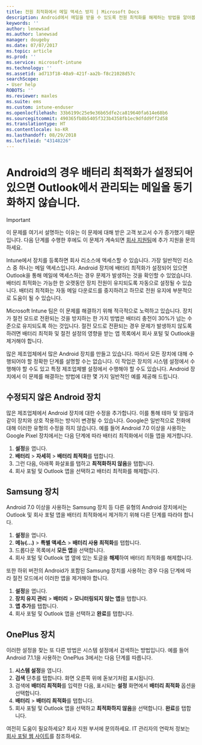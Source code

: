 ```yaml
---
title: 전원 최적화에서 메일 액세스 방지 | Microsoft Docs
description: Android에서 메일을 받을 수 있도록 전원 최적화를 해제하는 방법을 알아봅니다.
keywords: ''
author: lenewsad
ms.author: lanewsad
manager: dougeby
ms.date: 07/07/2017
ms.topic: article
ms.prod: ''
ms.service: microsoft-intune
ms.technology: ''
ms.assetid: ad713f18-40a9-421f-aa2b-f8c21028d57c
searchScope:
- User help
ROBOTS: ''
ms.reviewer: maxles
ms.suite: ems
ms.custom: intune-enduser
ms.openlocfilehash: 33b6199c25e9e36b65dfe2ca819640fa614e68b6
ms.sourcegitcommit: 490365fb8b5405f323b4358fb1ec9dfdd9ff2d58
ms.translationtype: HT
ms.contentlocale: ko-KR
ms.lasthandoff: 08/29/2018
ms.locfileid: "43148226"
---
```

# <a name="outlook-wont-sync-managed-email-when-battery-optimization-for-android-is-turned-on"></a>Android의 경우 배터리 최적화가 설정되어 있으면 Outlook에서 관리되는 메일을 동기화하지 않습니다.

> [!IMPORTANT]
> 이 문제를 여기서 설명하는 이유는 이 문제에 대해 받은 고객 보고서 수가 증가했기 때문입니다. 다음 단계를 수행한 후에도 이 문제가 계속되면 [회사 지원팀](https://go.microsoft.com/fwlink/?linkid=2010980)에 추가 지원을 문의하세요.

Intune에서 장치를 등록하면 회사 리소스에 액세스할 수 있습니다. 가장 일반적인 리소스 중 하나는 메일 액세스입니다. Android 장치에 배터리 최적화가 설정되어 있으면 Outlook을 통해 메일에 액세스하는 경우 문제가 발생하는 것을 확인할 수 있었습니다. 배터리 최적화는 가능한 한 오랫동안 장치 전원이 유지되도록 자동으로 설정될 수 있습니다. 배터리 최적화는 자동 메일 다운로드를 중지하려고 하므로 전원 유지에 부분적으로 도움이 될 수 있습니다.

Microsoft Intune 팀은 이 문제를 해결하기 위해 적극적으로 노력하고 있습니다. 장치가 절전 모드로 전환되는 것을 방지하는 한 가지 방법은 배터리 충전이 30%가 넘는 수준으로 유지되도록 하는 것입니다. 절전 모드로 전환되는 경우 문제가 발생하지 않도록 하려면 배터리 최적화 및 절전 설정의 영향을 받는 앱 목록에서 회사 포털 및 Outlook을 제거해야 합니다.

많은 제조업체에서 많은 Android 장치를 만들고 있습니다. 따라서 모든 장치에 대해 수행되어야 할 정확한 단계를 설명할 수는 없습니다. 이 작업은 장치의 시스템 설정에서 수행해야 할 수도 있고 특정 제조업체별 설정에서 수행해야 할 수도 있습니다. Android 장치에서 이 문제를 해결하는 방법에 대한 몇 가지 일반적인 예를 제공해 드립니다.

## <a name="unmodified-android-devices"></a>수정되지 않은 Android 장치

많은 제조업체에서 Android 장치에 대한 수정을 추가합니다. 이를 통해 테마 및 알림과 같이 장치와 상호 작용하는 방식이 변경될 수 있습니다. Google은 일반적으로 전화에 대해 이러한 유형의 수정을 하지 않습니다. 예를 들어 Android 7.0 이상을 사용하는 Google Pixel 장치에서는 다음 단계에 따라 배터리 최적화에서 이들 앱을 제거합니다.

1. **설정**을 엽니다.
2. **배터리** > **자세히** > **배터리 최적화**를 탭합니다.
3. 그런 다음, 아래쪽 화살표를 탭하고 **최적화하지 않음**을 탭합니다.
4. 회사 포털 및 Outlook 앱을 선택하고 배터리 최적화를 해제합니다.

## <a name="samsung-devices"></a>Samsung 장치

Android 7.0 이상을 사용하는 Samsung 장치 등 다른 유형의 Android 장치에서는 Outlook 및 회사 포털 앱을 배터리 최적화에서 제거하기 위해 다른 단계를 따라야 합니다.

1. **설정**을 엽니다.
2. **메뉴(...)** > **특별 액세스** > **배터리 사용 최적화**를 탭합니다.
3. 드롭다운 목록에서 **모든 앱**을 선택합니다.
4. 회사 포털 및 Outlook 앱 옆에 있는 토글을 **해제**하여 배터리 최적화를 해제합니다.

또한 하위 버전의 Android가 포함된 Samsung 장치를 사용하는 경우 다음 단계에 따라 절전 모드에서 이러한 앱을 제거해야 합니다.

1. **설정**을 엽니다.
2. **장치 유지 관리** > **배터리** > **모니터링되지 않는 앱**을 탭합니다.
3. **앱 추가**를 탭합니다.
4. 회사 포털 및 Outlook 앱을 선택하고 **완료**를 탭합니다.

## <a name="oneplus-devices"></a>OnePlus 장치

이러한 설정을 찾는 또 다른 방법은 시스템 설정에서 검색하는 방법입니다. 예를 들어 Android 7.1.1을 사용하는 OnePlus 3에서는 다음 단계를 따릅니다. 

1. **시스템 설정**을 엽니다. 
2. **검색** 단추를 탭합니다. 화면 오른쪽 위에 돋보기처럼 표시됩니다. 
3. 검색에 **배터리 최적화**를 입력한 다음, 표시되는 **설정** 화면에서 **배터리 최적화** 옵션을 선택합니다. 
4. **배터리** > **배터리 최적화**를 탭합니다.
5. 회사 포털 및 Outlook 앱을 선택하고 **최적화하지 않음**을 선택합니다. **완료**를 탭합니다.

<!--On a OnePlus 5 device with Android 7.1.1, you would follow these steps to remove these apps from battery optimization:
1. Open **Settings**.
2. Tap **Battery** > **Battery optimization**.
3. Select the Company Portal and Outlook apps, then select **Don’t optimize**. Tap **Done**.-->

여전히 도움이 필요하세요? 회사 지원 부서에 문의하세요. IT 관리자의 연락처 정보는 [회사 포털 웹 사이트](https://go.microsoft.com/fwlink/?linkid=2010980)를 참조하세요.
